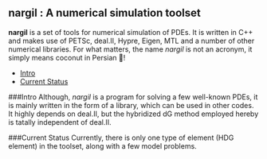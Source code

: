 ## nargil : A numerical simulation toolset

**nargil** is a set of tools for numerical simulation of PDEs. It is written
in C++ and makes use of PETSc, deal.II, Hypre, Eigen, MTL and a number of other
numerical libraries. For what matters, the name *nargil* is not an acronym,
it simply means coconut in Persian :coconut:!

- [Intro](###Intro)
- [Current Status](###current-status)

###Intro
Although, *nargil* is a program for solving a few well-known PDEs, it is
mainly written in the form of a library, which can be used in other codes.
It highly depends on deal.II, but the hybridized dG method employed hereby
is tatally independent of deal.II.

###Current Status
Currently, there is only one type of element (HDG element) in the toolset,
along with a few model problems. 
